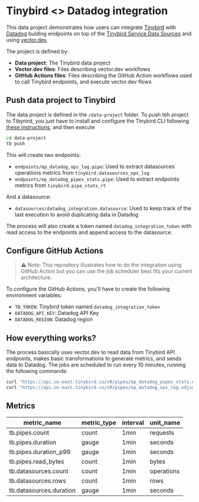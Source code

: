 # Tinybird <> Datadog integration

This data project demonstrates how users can integrate [Tinybird](https://tinybird.co) with [Datadog](https://datadog.com/) bulding endpoints on top of the [Tinybird Service Data Sources](https://docs.tinybird.co/monitoring/service-datasources.html) and using [vector.dev](https://vector.dev).

The project is defined by:

- **Data project**: The Tinybird data project
- **Vector.dev files**: Files describing vector.dev workflows
- **GitHub Actions files**: Files describing the GitHub Action workflows used to call Tinybird endpoints, and execute vector.dev flows

## Push data project to Tinybird

The data project is defined in the `/data-project` folder. To push teh project to Tibynird, you just have to install and configure the Tinybird CLI following [these instructions](https://docs.tinybird.co/cli.html), and then execute

```bash
cd data-project
tb push
```

This will create two endpoints:

- `endpoints/ep_datadog_ops_log.pipe`: Used to extract datasources operations metrics from `tinybird.datasources_ops_log`
- `endpoints/ep_datadog_pipes_stats.pipe`: Used to extract endpoints metrics from `tinybird.pipe_stats_rt`

And a datasource:

- `datasources/datadog_integration.datasource`: Used to keep track of the last execution to avoid duplicating data in Datadog

The process will also create a token named `datadog_integration_token` with read access to the endpoints and append access to the datasource.

## Configure GitHub Actions

> :warning: Note: This repository illustrates how to do the integration using GitHub Action but you can use the job scheduler best fits your current architecture. 

To configure the GitHub Actions, you'll have to create the following environment variables:

- `TB_TOKEN`: Tinybird token named `datadog_integration_token`
- `DATADOG_API_KEY`: Datadog API Key
- `DATADOG_REGION`: Datadog region

## How everything works?

The process basically uses vector.dev to read data from Tinybird API endpoints, makes basic transformations to generate metrics, and sends data to Datadog. The jobs are scheduled to run every 10 minutes, running the following commands:

```bash
curl "https://api.us-east.tinybird.co/v0/pipes/ep_datadog_pipes_stats.ndjson?token=${TB_TOKEN}" | ~/.vector/bin/vector --config ./vector-pipes-stats.toml
curl "https://api.us-east.tinybird.co/v0/pipes/ep_datadog_ops_log.ndjson?token=${TB_TOKEN}" | ~/.vector/bin/vector --config ./vector-ops-log.toml
```

## Metrics

| metric_name             | metric_type | interval | unit_name  |
|-------------------------|-------------|----------|------------|
| tb.pipes.count          | count       | 1min     | requests   |
| tb.pipes.duration       | gauge       | 1min     | seconds    |
| tb.pipes.duration_p99   | gauge       | 1min     | seconds    |
| tb.pipes.read_bytes     | count       | 1min     | bytes      |
| tb.datasources.count    | count       | 1min     | operations |
| tb.datasources.rows     | count       | 1min     | rows       |
| tb.datasources.duration | gauge       | 1min     | seconds    |
